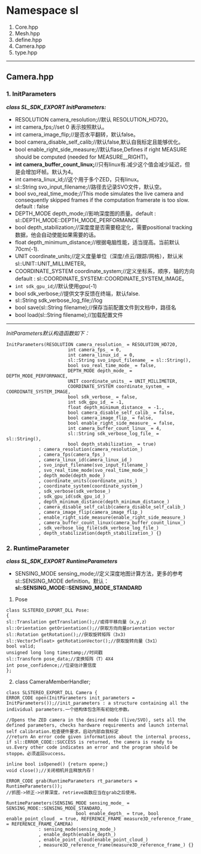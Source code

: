 # Namespace sl
1. Core.hpp
1. Mesh.hpp
1. define.hpp
1. Camera.hpp
1. type.hpp
----------------------
## Camera.hpp
### 1. InitParameters

 ___class SL_SDK_EXPORT InitParameters:___

*  RESOLUTION camera_resolution;//默认 RESOLUTION_HD720。
*  int camera_fps;//set 0 表示按照默认。
*  int camera_image_flip;//是否水平翻转，默认false。
*  bool camera_disable_self_calib;//默认false,默认自我标定且能够优化。
*  bool enable_right_side_measure;//默认flase,Defines if right MEASURE should be computed (needed for MEASURE_<XXX>_RIGHT)。
*  __int camera_buffer_count_linux;__//只有linux有.减少这个值会减少延迟，但是会增加坏帧。默认为4。
*  int camera_linux_id;//这个用于多个ZED，只有linux。
*  sl::String svo_input_filename;//路径去记录SVO文件，默认空。
*  bool svo_real_time_mode;//This mode simulates the live camera and consequently skipped frames if the computation framerate is too slow. default : false
*  DEPTH_MODE depth_mode;//影响深度图的质量。default : sl::DEPTH_MODE::DEPTH_MODE_PERFORMANCE
*  bool depth_stabilization;//深度度是否需要稳定化，需要positional tracking 数据，他会自动使能如果需要的话。
*  float depth_minimum_distance;//根据电脑性能，适当提高。当前默认70cm(-1).
*  UNIT coordinate_units;//定义度量单位（深度/点云/跟踪/网格），默认米  sl::UNIT::UNIT_MILLIMETER。
*  COORDINATE_SYSTEM coordinate_system;//定义坐标系，顺序，轴的方向default : sl::COORDINATE_SYSTEM::COORDINATE_SYSTEM_IMAGE。
*  `int sdk_gpu_id`;//默认使用gpu(-1)
*  bool sdk_verbose;//提供文字反馈在终端，默认false.
*  sl::String sdk_verbose_log_file;//log
*  bool save(sl::String filename);//保存当前配置文件到文档中，路径名
*  bool load(sl::String filename);//加载配置文件
------------------------------------------------
_InitParameters默认构造函数如下：_
```
InitParameters(RESOLUTION camera_resolution_ = RESOLUTION_HD720,
                       int camera_fps_ = 0,
                       int camera_linux_id_ = 0,
                       sl::String svo_input_filename_ = sl::String(),
                       bool svo_real_time_mode_ = false,
                       DEPTH_MODE depth_mode_ = DEPTH_MODE_PERFORMANCE,
                       UNIT coordinate_units_ = UNIT_MILLIMETER,
                       COORDINATE_SYSTEM coordinate_system_ = COORDINATE_SYSTEM_IMAGE,
                       bool sdk_verbose_ = false,
                       int sdk_gpu_id_ = -1,
                       float depth_minimum_distance_ = -1.,
                       bool camera_disable_self_calib_ = false,
                       bool camera_image_flip_ = false,
                       bool enable_right_side_measure_ = false,
                       int camera_buffer_count_linux_ = 4,
                       sl::String sdk_verbose_log_file_ = sl::String(),
                       bool depth_stabilization_ = true)
            : camera_resolution(camera_resolution_)
            , camera_fps(camera_fps_)
            , camera_linux_id(camera_linux_id_)
            , svo_input_filename(svo_input_filename_)
            , svo_real_time_mode(svo_real_time_mode_)
            , depth_mode(depth_mode_)
            , coordinate_units(coordinate_units_)
            , coordinate_system(coordinate_system_)
            , sdk_verbose(sdk_verbose_)
            , sdk_gpu_id(sdk_gpu_id_)
            , depth_minimum_distance(depth_minimum_distance_)
            , camera_disable_self_calib(camera_disable_self_calib_)
            , camera_image_flip(camera_image_flip_)
            , enable_right_side_measure(enable_right_side_measure_)
            , camera_buffer_count_linux(camera_buffer_count_linux_)
            , sdk_verbose_log_file(sdk_verbose_log_file_)
            , depth_stabilization(depth_stabilization_) {}
```
 
### 2. RuntimeParameter

___class SL_SDK_EXPORT RuntimeParameters___
*  SENSING_MODE sensing_mode;//定义深度地图计算方法，更多的参考sl::SENSING_MODE definition。默认：__sl::SENSING_MODE::SENSING_MODE_STANDARD__

















1. Pose
```
class SLSTEREO_EXPORT_DLL Pose:
{
sl::Translation getTranslation();//或得平移向量（x,y,z）
sl::Orientation getOrientation();//获取方向向量orientation vector
sl::Rotation getRotation();//获取旋转矩阵（3x3)
sl::Vector3<float> getRotationVector();//获取旋转向量（3x1）
bool valid;
unsigned long long timestamp;//时间戳
sl::Transform pose_data;//变换矩阵（T）4X4
int pose_confidence;//位姿估计置信度
};
```
2. class CameraMemberHandler;
```
class SLSTEREO_EXPORT_DLL Camera {
ERROR_CODE open(InitParameters init_parameters = InitParameters());//init_parameters : a structure containing all the individual parameters.一个结构体包含所有初始化参数。

//Opens the ZED camera in the desired mode (live/SVO), sets all the defined parameters, checks hardware requirements and launch internal self calibration.检查硬件要求，启动内部自我标定
//return An error code given informations about the internal process, if sl::ERROR_CODE::SUCCESS is returned, the camera is ready to us.Every other code indicates an error and the program should be stoppe。必须返回success。

inline bool isOpened() {return opene;}
void close();//关闭相机并且释放内存！

ERROR_CODE grab(RuntimeParameters rt_parameters = RuntimeParameters());
//抓图->矫正->计算深度，retrieve函数应当在grab之后使用。

RuntimeParameters(SENSING_MODE sensing_mode_ = SENSING_MODE::SENSING_MODE_STANDARD,
                          bool enable_depth_ = true, bool enable_point_cloud_ = true, REFERENCE_FRAME measure3D_reference_frame_ = REFERENCE_FRAME_CAMERA)
            : sensing_mode(sensing_mode_)
            , enable_depth(enable_depth_)
            , enable_point_cloud(enable_point_cloud_)
            , measure3D_reference_frame(measure3D_reference_frame_) {}
```
